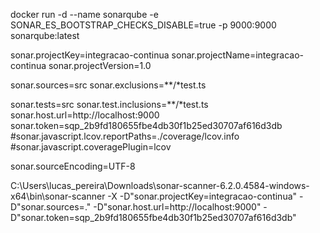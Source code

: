 docker run -d --name sonarqube -e SONAR_ES_BOOTSTRAP_CHECKS_DISABLE=true -p 9000:9000 sonarqube:latest

sonar.projectKey=integracao-continua
sonar.projectName=integracao-continua
sonar.projectVersion=1.0
 
sonar.sources=src
sonar.exclusions=**/*test.ts

sonar.tests=src
sonar.test.inclusions=**/*test.ts
sonar.host.url=http://localhost:9000
sonar.token=sqp_2b9fd180655fbe4db30f1b25ed30707af616d3db
#sonar.javascript.lcov.reportPaths=./coverage/lcov.info
#sonar.javascript.coveragePlugin=lcov

sonar.sourceEncoding=UTF-8

C:\Users\lucas_pereira\Downloads\sonar-scanner-6.2.0.4584-windows-x64\bin\sonar-scanner -X -D"sonar.projectKey=integracao-continua" -D"sonar.sources=." -D"sonar.host.url=http://localhost:9000" -D"sonar.token=sqp_2b9fd180655fbe4db30f1b25ed30707af616d3db"